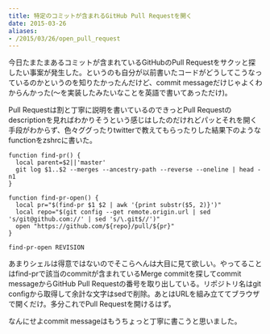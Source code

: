 ```yaml
---
title: 特定のコミットが含まれるGitHub Pull Requestを開く
date: 2015-03-26
aliases:
- /2015/03/26/open_pull_request
---
```


今日たまたまあるコミットが含まれているGitHubのPull Requestをサクッと探したい事案が発生した。というのも自分が以前書いたコードがどうしてこうなっているのかというのを知りたかったんだけど、commit messageだけじゃよくわからんかった(〜を実装したみたいなことを英語で書いてあっただけ)。

Pull Requestは割と丁寧に説明を書いているのできっとPull Requestのdescriptionを見ればわかりそうという感じはしたのだけれどパッとそれを開く手段がわからず、色々ググったりtwitterで教えてもらったりした結果下のようなfunctionをzshrcに書いた。

```shell
function find-pr() {
  local parent=$2||'master'
  git log $1..$2 --merges --ancestry-path --reverse --oneline | head -n1
}

function find-pr-open() {
  local pr="$(find-pr $1 $2 | awk '{print substr($5, 2)}')"
  local repo="$(git config --get remote.origin.url | sed 's/git@github.com://' | sed 's/\.git$//')"
  open "https://github.com/${repo}/pull/${pr}"
}
```

```
find-pr-open REVISION
```

あまりシェルは得意ではないのでそこらへんは大目に見て欲しい。やってることはfind-prで該当のcommitが含まれているMerge commitを探してcommit messageからGitHub Pull Requestの番号を取り出している。リポジトリ名はgit configから取得して余計な文字はsedで削除。あとはURLを組み立ててブラウザで開くだけ。多分これでPull Requestを開けるはず。

なんにせよcommit messageはもうちょっと丁寧に書こうと思いました。